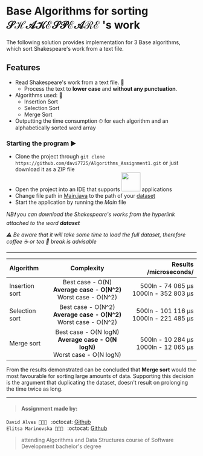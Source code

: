# Base Algorithms for sorting 𝒮ℋ𝒜𝒦ℰ𝒮𝒫ℰ𝒜ℛℰ  's work 

The following solution provides implementation for 3 Base algorithms, which sort Shakespeare's work from a text file.

## Features
- Read Shakespeare's work from a text file. 📖
  - Process the text to **lower case** and **without any punctuation**.
- Algorithms used: 🧮
  - Insertion Sort
  - Selection Sort
  - Merge Sort
- Outputting the time consumption ⏱ for each algorithm and an alphabetically sorted word array 

### Starting the program ▶️
- Clone the project through `git clone https://github.com/davi7725/Algorithms_Assignment1.git` or just download it as a ZIP file
- Open the project into an IDE that supports   <img src="https://waffleio-direct-uploads-production.s3.amazonaws.com/uploads/5b631124103d580013dcf6a4/125516c66e82c728ace21e0d46b9c6ca73929be4a5e8a9429b4de29b2e54267e240dad2c4f89e226b8577a060a3012f316074107baae9b37b4f67e2fd00958a9c3674d71946818a4ead31ab907b826d94685b7b4dc4894be3c77e599935d7c4f5b4cd6a2047ff5db59c24af742eb4c50a1133462e477327c40941a6761.png" height="50">    applications
- Change file path in [Main.java](https://github.com/davi7725/Algorithms_Assignment1/blob/9fdd4a3a62e0165d0f6c28384cf797044385c813/src/main/java/com/cphbusiness/basicalgorithms/Main.java#L31) to the path of your [dataset](https://raw.githubusercontent.com/datsoftlyngby/soft2019spring-algorithms/master/Weeklies/Week_05/Assignment_01/Shakespeare_Complete_Works.txt)
- Start the application by running the *Main* file

_NB❗️ you can download the Shakespeare's works from the hyperlink attached to the word **dataset**_

_⚠️ Be aware that it will take some time to load the full dataset, therefore coffee ☕️ or tea 🍵 break is advisable_

___
| Algorithm  | Complexity  | Results /microseconds/ |
| :------------ |:---------------:| -----:|
| Insertion sort      | Best case - O(N) <br/> **Average case - O(N^2)** <br/> Worst case - O(N^2) |  500ln - 74 065 μs <br/> 1000ln - 352 803 μs|
| Selection sort      | Best case - O(N^2) <br/> **Average case - O(N^2)** <br/> Worst case - O(N^2)        | 500ln - 101 116 μs <br/> 1000ln - 221 485 μs |
| Merge sort | Best case - O(N logN) <br/> **Average case - O(N logN)** <br/> Worst case - O(N logN)        | 500ln - 10 284  μs <br/> 1000ln - 12 065 μs   |


From the results demonstrated can be concluded that **Merge sort** would the most favourable for sorting large amounts of data. Supporting this decision is the argument that duplicating the dataset, doesn't result on prolonging the time twice as long.  
___
> #### Assignment made by:   
`David Alves 👨🏻‍💻 ` :octocat: [Github](https://github.com/davi7725) <br />
`Elitsa Marinovska 👩🏻‍💻 ` :octocat: [Github](https://github.com/elit0451) <br />
> attending Algorithms and Data Structures course of Software Development bachelor's degree
